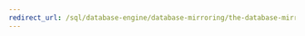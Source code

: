 ```yaml
--- 
redirect_url: /sql/database-engine/database-mirroring/the-database-mirroring-endpoint-sql-server 
--- 
```

